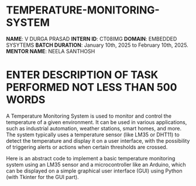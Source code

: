 # TEMPERATURE-MONITORING-SYSTEM
**NAME**: V DURGA PRASAD
**INTERN ID**: CT08IMG
**DOMAIN**: EMBEDDED SYSYTEMS
**BATCH DURATION**: January 10th, 2025 to February 10th, 2025.
**MENTOR NAME**: NEELA SANTHOSH

# ENTER DESCRIPTION OF TASK PERFORMED NOT LESS THAN 500 WORDS
A Temperature Monitoring System is used to monitor and control the temperature of a given environment. It can be used in various applications, such as industrial automation, weather stations, smart homes, and more. The system typically uses a temperature sensor (like LM35 or DHT11) to detect the temperature and display it on a user interface, with the possibility of triggering alerts or actions when certain thresholds are crossed.

Here is an abstract code to implement a basic temperature monitoring system using an LM35 sensor and a microcontroller like an Arduino, which can be displayed on a simple graphical user interface (GUI) using Python (with Tkinter for the GUI part).
